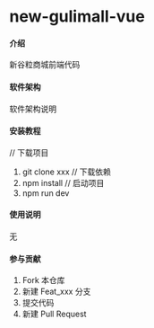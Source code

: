 # new-gulimall-vue

#### 介绍
新谷粒商城前端代码

#### 软件架构
软件架构说明

#### 安装教程
// 下载项目
1.  git clone xxx
// 下载依赖
2.  npm install
// 启动项目
3.  npm run dev

#### 使用说明
无
#### 参与贡献
1.  Fork 本仓库
2.  新建 Feat_xxx 分支
3.  提交代码
4.  新建 Pull Request

